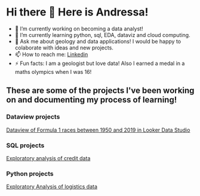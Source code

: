 # Hi there 👋 Here is Andressa!

- 🔭 I’m currently working on becoming a data analyst!
- 🌱 I’m currently learning python, sql, EDA, dataviz and cloud computing.
- 💬 Ask me about geology and data applications! I would be happy to colaborate with ideas and new projects.
- 📫 How to reach me: [Linkedin](https://www.linkedin.com/in/andressa-yumi-portella/) 
- ⚡ Fun facts: I am a geologist but love data! Also I earned a medal in a maths olympics when I was 16! 

## These are some of the projects I've been working on and documenting my process of learning!

### Dataview projects
[Dataview of Formula 1 races between 1950 and 2019 in Looker Data Studio](https://github.com/ayportella/dataview/tree/main/01_looker_formula1)

### SQL projects
[Exploratory analysis of credit data](https://github.com/ayportella/05-sql/blob/main/35_credit_data_exploratory_analysis_project.ipynb/)


### Python projects
[Exploratory Analysis of logistics data](https://github.com/ayportella/02_data_analytics/blob/main/17_exploratory_data_analysis_project.ipynb)

<!--
**ayportella/ayportella** is a ✨ _special_ ✨ repository because its `README.md` (this file) appears on your GitHub profile.

Here are some ideas to get you started:

- 🔭 I’m currently working on ...
- 🌱 I’m currently learning ...
- 👯 I’m looking to collaborate on ...
- 🤔 I’m looking for help with ...
- 💬 Ask me about ...
- 📫 How to reach me: ...
- 😄 Pronouns: ...
- ⚡ Fun fact: ...
-->
